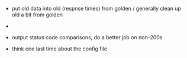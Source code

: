 - put old data into old (respnse times) from golden / generally clean up old a bit from golden
- 
- output status code comparisons, do a better job on non-200s

- think one last time about the config file